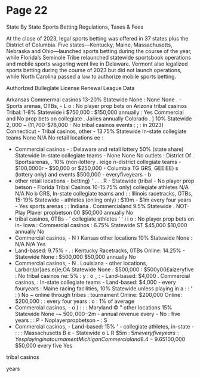 # Page 22

State By State Sports Betting Regulations, Taxes & Fees

At the close of 2023, legal sports betting was offered in 37 states plus the District of Columbia. Five states—Kentucky,
Maine, Massachusetts, Nebraska and Ohio—launched sports betting during the course of the year, while Florida’s
Seminole Tribe relaunched statewide sportsbook operations and mobile sports wagering went live in Delaware. Vermont
also legalized sports betting during the course of 2023 but did not launch operations, while North Carolina passed a law
to authorize mobile sports betting.

Authorlzed Bulleglate License Renewal League Data

Arkansas Commermal casinos 13-20% Statewide None : None None
. - Sports arenas, OTBs, - L o : No player prop bets on
Arizona tribal casinos Tribal: 1-8% Statewide i $750,000 : $150,000 annually : Yes
Commercial and No prop bets on collegiate . Jaries annually
Colorado . ] 10% Statewide $2,000 - ($11,700-$78,000 - No
tribal casinos events : ; :
in 2023)
Connecticut - Tribal casinos, other - 13.75% Statewide In-state collegiate teams None N/A No
retail locations ee :
- Commercial casinos - :
Delaware and retail lottery 50% (state share) Statewide In-state collegiate teams - None None No
outlets :
District Of . Sportsarenas, . 10% (non-lottery . ieige n-district collegiate teams - $100,0000r - $50,000 or $250,000 -
Columbia TG GRS, GEEIEE) s (lottery only) and events $500,000 - everyfiveyears - b
- other retail locations - betting) '
. . . R - Statewide (tribal - No player prop betson -
Florida Tribal Casinos 10-15.75% only) collegiate athletes N/A N/A No
b GRS, In-state collegiate teams and : :
Illinois racetracks, OTBs, 15-19% Statewide - athletes (onling only) : $10m - $1m every four years - Yes
sports arenas : :
Indiana . Commercialand 9.5% Statewide . NOT-Play Plaver propbetson 00 $50,000 annually No
- tribal casinos, 0TBs - ' collegiate athletes ' '
i i o : No player prop bets on in-
lowa : Commercial casinos : 6.75% Statewide ST $45,000 $10,000 annually No
- Commercial casinos, - N )
Kansas other locations 10% Statewide None : N/A N/A Yes
- Land-based: 9.75% - . :
Kentucky Racetracks, 0TBs Online: 14.25% - Statewide None : $500,000 $50,000 annually No
- Commercial casinos, - N .
Louisiana - other locations, Larbdr;lpr]aes.e{ié;OA Statewide None : $500,000 : $500y00£aizeryflve : No
tribal casinos ne: 5% : y
: o _ : - Land-based: $4,000
. Commercial casinos, : In-state collegiate teams - Land-based: $4,000 - every fouryears :
Maine racing facilities, 10% Statewide unless playing in a : : ' : ) No
~ online through tribes : tournament Online: $200,000 Online: $200,000
: : every four years
: o : 1% of average
- Commercial casinos, - o ) : : :
Maryland © " other locations 15% Statewide None -~ $500,000-$2m - annual revenue every - No
: five years
: : P - Noplayerpropbetson - : S
- Commercial casinos, - Land-based: 15% ' - collegiate athletes, in-state - : : :
Massachusetts B e - Statewide o L R $5m : $5m every five years : Yes
playing in a tournament
Michigan Commercial and 8.4-9.65% Statewide None ©$100,000 $50,000 every five Yes

tribal casinos

years

